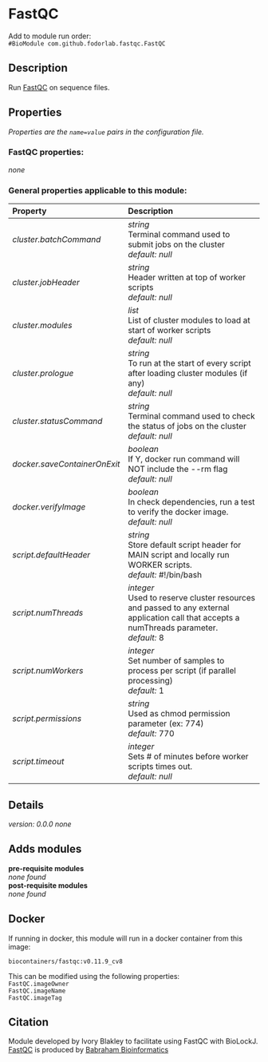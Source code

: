 # FastQC
Add to module run order:                    
`#BioModule com.github.fodorlab.fastqc.FastQC`

## Description 
Run [FastQC](https://www.bioinformatics.babraham.ac.uk/projects/fastqc/) on sequence files.

## Properties 
*Properties are the `name=value` pairs in the configuration file.*                   

### FastQC properties: 
*none*

### General properties applicable to this module: 
| Property| Description |
| :--- | :--- |
| *cluster.batchCommand* | _string_ <br>Terminal command used to submit jobs on the cluster<br>*default:*  *null* |
| *cluster.jobHeader* | _string_ <br>Header written at top of worker scripts<br>*default:*  *null* |
| *cluster.modules* | _list_ <br>List of cluster modules to load at start of worker scripts<br>*default:*  *null* |
| *cluster.prologue* | _string_ <br>To run at the start of every script after loading cluster modules (if any)<br>*default:*  *null* |
| *cluster.statusCommand* | _string_ <br>Terminal command used to check the status of jobs on the cluster<br>*default:*  *null* |
| *docker.saveContainerOnExit* | _boolean_ <br>If Y, docker run command will NOT include the --rm flag<br>*default:*  *null* |
| *docker.verifyImage* | _boolean_ <br>In check dependencies, run a test to verify the docker image.<br>*default:*  *null* |
| *script.defaultHeader* | _string_ <br>Store default script header for MAIN script and locally run WORKER scripts.<br>*default:*  #!/bin/bash |
| *script.numThreads* | _integer_ <br>Used to reserve cluster resources and passed to any external application call that accepts a numThreads parameter.<br>*default:*  8 |
| *script.numWorkers* | _integer_ <br>Set number of samples to process per script (if parallel processing)<br>*default:*  1 |
| *script.permissions* | _string_ <br>Used as chmod permission parameter (ex: 774)<br>*default:*  770 |
| *script.timeout* | _integer_ <br>Sets # of minutes before worker scripts times out.<br>*default:*  *null* |

## Details 
_version: 0.0.0_ 
*none*

## Adds modules 
**pre-requisite modules**                    
*none found*                   
**post-requisite modules**                    
*none found*                   

## Docker 
If running in docker, this module will run in a docker container from this image:<br>
```
biocontainers/fastqc:v0.11.9_cv8
```
This can be modified using the following properties:<br>
`FastQC.imageOwner`<br>
`FastQC.imageName`<br>
`FastQC.imageTag`<br>

## Citation 
Module developed by Ivory Blakley to facilitate using FastQC with BioLockJ.                   
[FastQC](https://www.bioinformatics.babraham.ac.uk/projects/fastqc/) is produced by [Babraham Bioinformatics](https://www.bioinformatics.babraham.ac.uk/index.html)

